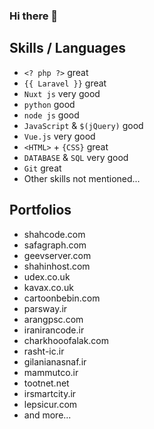 ### Hi there 👋

## Skills / Languages

- `<? php ?>` great
- `{{ Laravel }}` great
- `Nuxt js` very good
- `python` good
- `node js` good
- `JavaScript` & `$(jQuery)` good
- `Vue.js` very good
- `<HTML>` + `{CSS}` great
- `DATABASE` & `SQL` very good
- `Git` great
- Other skills not mentioned...


## Portfolios

- shahcode.com
- safagraph.com
- geevserver.com
- shahinhost.com
- udex.co.uk
- kavax.co.uk
- cartoonbebin.com
- parsway.ir
- arangpsc.com
- iranirancode.ir
- charkhooofalak.com
- rasht-ic.ir
- gilanianasnaf.ir
- mammutco.ir
- tootnet.net
- irsmartcity.ir
- lepsicur.com
- and more...

